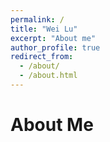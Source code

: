 ```yaml
---
permalink: /
title: "Wei Lu"
excerpt: "About me"
author_profile: true
redirect_from: 
  - /about/
  - /about.html
---
```


# About Me


